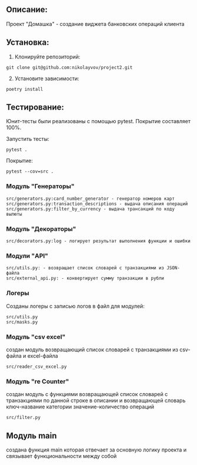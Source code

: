 ## Описание:

Проект "Домашка" - создание виджета банковских операций клиента

## Установка:

1. Клонируйте репозиторий:
```
git clone git@github.com:nikolayvov/project2.git
```

2. Установите зависимости:
```
poetry install
```

## Тестирование:

Юнит-тесты были реализованы с помощью pytest. Покрытие составляет 100%.

Запустить тесты:

```
pytest .
```

Покрытие:

```
pytest --cov=src .
```
### Модуль "Генераторы"

```
src/generators.py:card_number_generator - генератор номеров карт
src/generators.py:transaction_descriptions - выдача описания операций
src/generators.py:filter_by_currency - выдача трансакций по коду вылюты
```

### Модуль "Декораторы"

```
src/decorators.py:log - логирует результат выполнения функции и ошибки

```

### Модули "API"

```
src/utils.py: - возвращает список словарей с транзакциями из JSON-файла
src/external_api.py: - конвертирует сумму транзакции в рубли

```

### Логеры

Созданы логеры с записью логов в файл для модулей:

```
src/utils.py
src/masks.py

```

### Модуль "csv excel"

создан модуль возвращающий список словарей с транзакциями
из csv-файла и excel-файла

```
src/reader_csv_excel.py

```

### Модуль "re Counter"

создан модуль с функциями
возвращающей список словарей с транзакциями по данной строке в описании и
возвращающей словарь ключ-название категории значение-количество операций

```
src/filter.py

```

## Модуль main

создана функция main которая отвечает за основную логику проекта
и связывает функциональности между собой